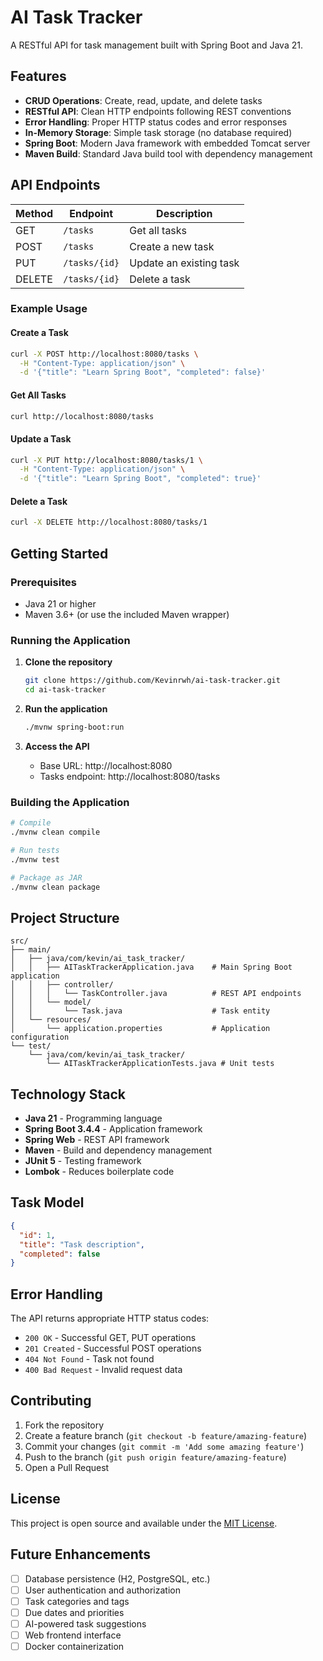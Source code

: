 # AI Task Tracker

A RESTful API for task management built with Spring Boot and Java 21.

## Features

- **CRUD Operations**: Create, read, update, and delete tasks
- **RESTful API**: Clean HTTP endpoints following REST conventions
- **Error Handling**: Proper HTTP status codes and error responses
- **In-Memory Storage**: Simple task storage (no database required)
- **Spring Boot**: Modern Java framework with embedded Tomcat server
- **Maven Build**: Standard Java build tool with dependency management

## API Endpoints

| Method | Endpoint | Description |
|--------|----------|-------------|
| GET    | `/tasks` | Get all tasks |
| POST   | `/tasks` | Create a new task |
| PUT    | `/tasks/{id}` | Update an existing task |
| DELETE | `/tasks/{id}` | Delete a task |

### Example Usage

#### Create a Task
```bash
curl -X POST http://localhost:8080/tasks \
  -H "Content-Type: application/json" \
  -d '{"title": "Learn Spring Boot", "completed": false}'
```

#### Get All Tasks
```bash
curl http://localhost:8080/tasks
```

#### Update a Task
```bash
curl -X PUT http://localhost:8080/tasks/1 \
  -H "Content-Type: application/json" \
  -d '{"title": "Learn Spring Boot", "completed": true}'
```

#### Delete a Task
```bash
curl -X DELETE http://localhost:8080/tasks/1
```

## Getting Started

### Prerequisites

- Java 21 or higher
- Maven 3.6+ (or use the included Maven wrapper)

### Running the Application

1. **Clone the repository**
   ```bash
   git clone https://github.com/Kevinrwh/ai-task-tracker.git
   cd ai-task-tracker
   ```

2. **Run the application**
   ```bash
   ./mvnw spring-boot:run
   ```

3. **Access the API**
   - Base URL: http://localhost:8080
   - Tasks endpoint: http://localhost:8080/tasks

### Building the Application

```bash
# Compile
./mvnw clean compile

# Run tests
./mvnw test

# Package as JAR
./mvnw clean package
```

## Project Structure

```
src/
├── main/
│   ├── java/com/kevin/ai_task_tracker/
│   │   ├── AITaskTrackerApplication.java    # Main Spring Boot application
│   │   ├── controller/
│   │   │   └── TaskController.java          # REST API endpoints
│   │   └── model/
│   │       └── Task.java                    # Task entity
│   └── resources/
│       └── application.properties           # Application configuration
└── test/
    └── java/com/kevin/ai_task_tracker/
        └── AITaskTrackerApplicationTests.java # Unit tests
```

## Technology Stack

- **Java 21** - Programming language
- **Spring Boot 3.4.4** - Application framework
- **Spring Web** - REST API framework
- **Maven** - Build and dependency management
- **JUnit 5** - Testing framework
- **Lombok** - Reduces boilerplate code

## Task Model

```json
{
  "id": 1,
  "title": "Task description",
  "completed": false
}
```

## Error Handling

The API returns appropriate HTTP status codes:

- `200 OK` - Successful GET, PUT operations
- `201 Created` - Successful POST operations
- `404 Not Found` - Task not found
- `400 Bad Request` - Invalid request data

## Contributing

1. Fork the repository
2. Create a feature branch (`git checkout -b feature/amazing-feature`)
3. Commit your changes (`git commit -m 'Add some amazing feature'`)
4. Push to the branch (`git push origin feature/amazing-feature`)
5. Open a Pull Request

## License

This project is open source and available under the [MIT License](LICENSE).

## Future Enhancements

- [ ] Database persistence (H2, PostgreSQL, etc.)
- [ ] User authentication and authorization
- [ ] Task categories and tags
- [ ] Due dates and priorities
- [ ] AI-powered task suggestions
- [ ] Web frontend interface
- [ ] Docker containerization
